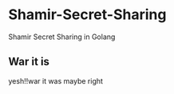 # Shamir-Secret-Sharing

Shamir Secret Sharing in Golang

## War it is

yesh!!war it was
maybe
right

